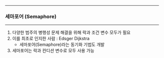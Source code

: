 -----
### 세마포어 (Semaphore)
-----
1. 다양한 범주의 병행성 문제 해결을 위해 락과 조건 변수 모두가 필요
2. 이를 최초로 인지한 사람 : Edsger Dijkstra
   - 세마포어(Semaphore)라는 동기화 기법도 개발
3. 세마포어는 락과 컨디션 변수로 모두 사용 가능
